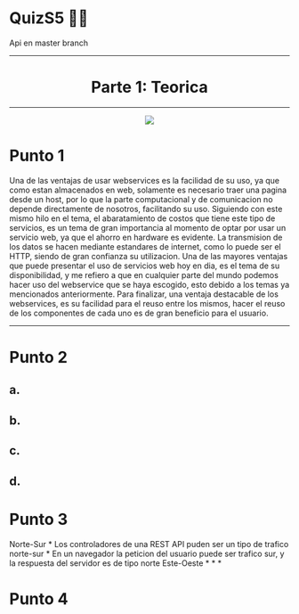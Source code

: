 # QuizS5 👨‍💻
Api en master branch
***
<h1 align="center">Parte 1: Teorica</h1>

***
<p align="center">
  <img src="https://user-images.githubusercontent.com/112618198/200992609-7f4afe40-934e-46fd-bd2f-d0df4f6a855d.png">
</p>


<h1>Punto 1</h1>
Una de las ventajas de usar webservices es la facilidad de su uso, ya que como estan almacenados en web, solamente es necesario traer una pagina desde un host, por lo que la parte computacional y de comunicacion no depende directamente de nosotros, facilitando su uso. Siguiendo con este mismo hilo en el tema, el abaratamiento de costos que tiene este tipo de servicios, es un tema de gran importancia al momento de optar por usar un servicio web, ya que el ahorro en hardware es evidente. La transmision de los datos se hacen mediante estandares de internet, como lo puede ser el HTTP, siendo de gran confianza su utilizacion. Una de las mayores ventajas que puede presentar el uso de servicios web hoy en dia, es el tema de su disponibilidad, y me refiero a que en cualquier parte del mundo podemos hacer uso del webservice que se haya escogido, esto debido a los temas ya mencionados anteriormente. Para finalizar, una ventaja destacable de los webservices, es su facilidad para el reuso entre los mismos, hacer el reuso de los componentes de cada uno es de gran beneficio para el usuario.

***

<h1>Punto 2</h1>
<h2>a.</h2>
<h2>b.</h2>
<h2>c.</h2>
<h2>d.</h2>
<h1>Punto 3</h1>
Norte-Sur
* Los controladores de una REST API puden ser un tipo de trafico norte-sur 
* En un navegador la peticion del usuario puede ser trafico sur, y la respuesta del servidor es de tipo norte
Este-Oeste
*
*
*
<h1>Punto 4</h1>
